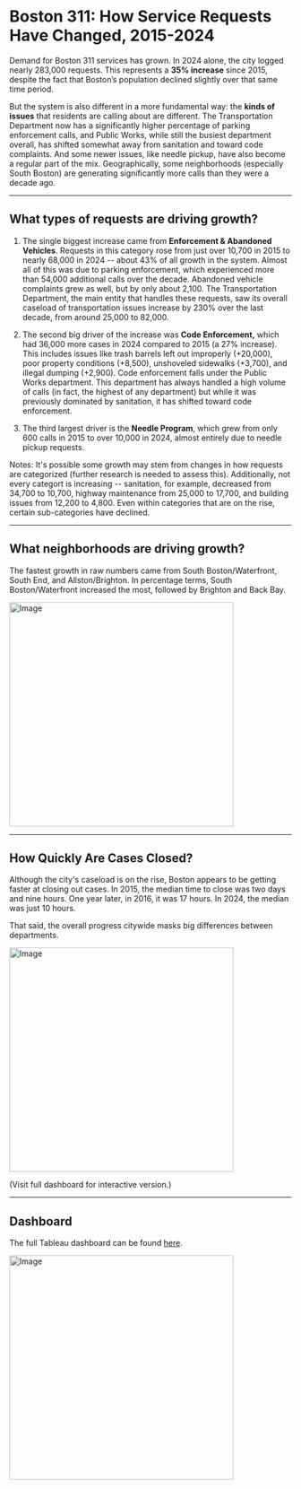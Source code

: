 # Boston 311: How Service Requests Have Changed, 2015-2024

Demand for Boston 311 services has grown. In 2024 alone, the city logged nearly 283,000 requests. This represents a **35% increase** since 2015, despite the fact that Boston’s population declined slightly over that same time period.

But the system is also different in a more fundamental way: the **kinds of issues** that residents are calling about are different. The Transportation Department now has a significantly higher percentage of parking enforcement calls, and Public Works, while still the busiest department overall, has shifted somewhat away from sanitation and toward code complaints. And some newer issues, like needle pickup, have also become a regular part of the mix. Geographically, some neighborhoods (especially South Boston) are generating significantly more calls than they were a decade ago.

---

## What types of requests are driving growth?
1. The single biggest increase came from **Enforcement & Abandoned Vehicles**. Requests in this category rose from just over 10,700 in 2015 to nearly 68,000 in 2024 -- about 43% of all growth in the system. Almost all of this was due to parking enforcement, which experienced more than 54,000 additional calls over the decade. Abandoned vehicle complaints grew as well, but by only about 2,100. The Transportation Department, the main entity that handles these requests, saw its overall caseload of transportation issues increase by 230% over the last decade, from around 25,000 to 82,000.

2. The second big driver of the increase was **Code Enforcement,** which had 36,000 more cases in 2024 compared to 2015 (a 27% increase). This includes issues like trash barrels left out improperly (+20,000), poor property conditions (+8,500), unshoveled sidewalks (+3,700), and illegal dumping (+2,900). Code enforcement falls under the Public Works department. This department has always handled a high volume of calls (in fact, the highest of any department) but while it was previously dominated by sanitation, it has shifted toward code enforcement.

3. The third largest driver is the **Needle Program**, which grew from only 600 calls in 2015 to over 10,000 in 2024, almost entirely due to needle pickup requests.

Notes: It's possible some growth may stem from changes in how requests are categorized (further research is needed to assess this). Additionally, not every categort is increasing -- sanitation, for example, decreased from 34,700 to 10,700, highway maintenance from 25,000 to 17,700, and building issues from 12,200 to 4,800. Even within categories that are on the rise, certain sub-categories have declined.

---

## What neighborhoods are driving growth?

The fastest growth in raw numbers came from South Boston/Waterfront, South End, and Allston/Brighton. In percentage terms, South Boston/Waterfront increased the most, followed by Brighton and Back Bay.  

<img width="400" alt="Image" src="https://github.com/user-attachments/assets/96b264d6-35d1-4d79-afd0-c6d029238696" />

---

## How Quickly Are Cases Closed?

Although the city's caseload is on the rise, Boston appears to be getting faster at closing out cases. In 2015, the median time to close was two days and nine hours. One year later, in 2016, it was 17 hours. In 2024, the median was just 10 hours.  

That said, the overall progress citywide masks big differences between departments.

<img width="400" alt="Image" src="https://github.com/user-attachments/assets/e65d5757-bb71-49fd-b904-c4656de13ed6" />

(Visit full dashboard for interactive version.)

---

## Dashboard
The full Tableau dashboard can be found [here](https://public.tableau.com/views/Boston311CallsDashboardVersion4/Borders4?:language=en-US&:sid=&:redirect=auth&:display_count=n&:origin=viz_share_link).

<img width="400" alt="Image" src="https://github.com/user-attachments/assets/e395fca1-fbc3-48ed-93af-2a0e1dd7a92b" />


